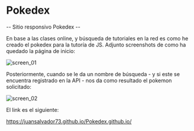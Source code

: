 # Pokedex
-- Sitio responsivo Pokedex --

En base a las clases online, y búsqueda de tutoriales en la red es como he creado el pokedex para la tutoría de JS. Adjunto screenshots de como ha quedado la página de inicio:

![screen_01](https://user-images.githubusercontent.com/99113565/160230121-42a73ae7-6692-4ac4-a2e6-4af779078cbb.png)

Posteriormente, cuando se le da un nombre de búsqueda - y si este se encuentra registrado en la API - nos da como resultado el pokemon solicitado:

![screen_02](https://user-images.githubusercontent.com/99113565/160230154-bb8ea02d-9733-4ecb-a6de-5e6729cd5c92.png)

El link es el siguiente:

https://juansalvador73.github.io/Pokedex.github.io/
